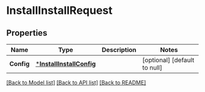 # InstallInstallRequest

## Properties
Name | Type | Description | Notes
------------ | ------------- | ------------- | -------------
**Config** | [***InstallInstallConfig**](installInstallConfig.md) |  | [optional] [default to null]

[[Back to Model list]](../../README.md#documentation-for-models) [[Back to API list]](../../README.md#documentation-for-api-endpoints) [[Back to README]](../../README.md)


